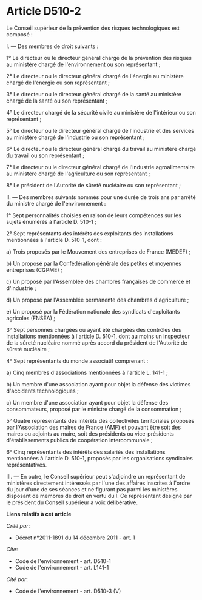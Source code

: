 # Article D510-2

Le Conseil supérieur de la prévention des risques technologiques est composé : 

I. ― Des membres de droit suivants : 

1° Le directeur ou le directeur général chargé de la prévention des risques au ministère chargé de l'environnement ou son
représentant ; 

2° Le directeur ou le directeur général chargé de l'énergie au ministère chargé de l'énergie ou son représentant ; 

3° Le directeur ou le directeur général chargé de la santé au ministère chargé de la santé ou son représentant ; 

4° Le directeur chargé de la sécurité civile au ministère de l'intérieur ou son représentant ; 

5° Le directeur ou le directeur général chargé de l'industrie et des services au ministère chargé de l'industrie ou son
représentant ; 

6° Le directeur ou le directeur général chargé du travail au ministère chargé du travail ou son représentant ; 

7° Le directeur ou le directeur général chargé de l'industrie agroalimentaire au ministère chargé de l'agriculture ou son
représentant ; 

8° Le président de l'Autorité de sûreté nucléaire ou son représentant ; 

II. ― Des membres suivants nommés pour une durée de trois ans par arrêté du ministre chargé de l'environnement : 

1° Sept personnalités choisies en raison de leurs compétences sur les sujets énumérés à l'article D. 510-1 ; 

2° Sept représentants des intérêts des exploitants des installations mentionnées à l'article D. 510-1, dont : 

a) Trois proposés par le Mouvement des entreprises de France (MEDEF) ; 

b) Un proposé par la Confédération générale des petites et moyennes entreprises (CGPME) ; 

c) Un proposé par l'Assemblée des chambres françaises de commerce et d'industrie ; 

d) Un proposé par l'Assemblée permanente des chambres d'agriculture ; 

e) Un proposé par la Fédération nationale des syndicats d'exploitants agricoles (FNSEA) ; 

3° Sept personnes chargées ou ayant été chargées des contrôles des installations mentionnées à l'article D. 510-1, dont au
moins un inspecteur de la sûreté nucléaire nommé après accord du président de l'Autorité de sûreté nucléaire ; 

4° Sept représentants du monde associatif comprenant : 

a) Cinq membres d'associations mentionnées à l'article L. 141-1 ; 

b) Un membre d'une association ayant pour objet la défense des victimes d'accidents technologiques ; 

c) Un membre d'une association ayant pour objet la défense des consommateurs, proposé par le ministre chargé de la
consommation ; 

5° Quatre représentants des intérêts des collectivités territoriales proposés par l'Association des maires de France (AMF) et
pouvant être soit des maires ou adjoints au maire, soit des présidents ou vice-présidents d'établissements publics de
coopération intercommunale ; 

6° Cinq représentants des intérêts des salariés des installations mentionnées à l'article D. 510-1, proposés par les
organisations syndicales représentatives. 

III. ― En outre, le Conseil supérieur peut s'adjoindre un représentant de ministères directement intéressés par l'une des
affaires inscrites à l'ordre du jour d'une de ses séances et ne figurant pas parmi les ministères disposant de membres de
droit en vertu du I. Ce représentant désigné par le président du Conseil supérieur a voix délibérative.

**Liens relatifs à cet article**

_Créé par_:

  - Décret n°2011-1891 du 14 décembre 2011 - art. 1

_Cite_:

  - Code de l'environnement - art. D510-1
  - Code de l'environnement - art. L141-1

_Cité par_:

  - Code de l'environnement - art. D510-3 (V)
